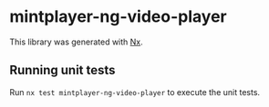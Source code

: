 # mintplayer-ng-video-player

This library was generated with [Nx](https://nx.dev).

## Running unit tests

Run `nx test mintplayer-ng-video-player` to execute the unit tests.
